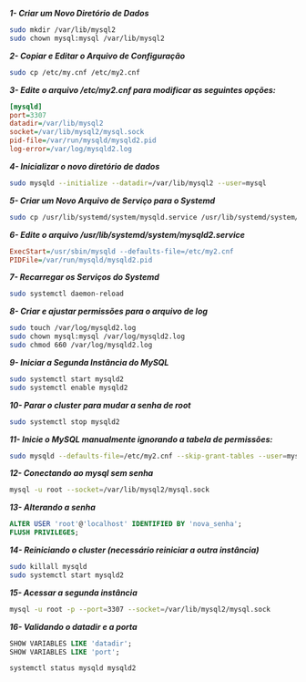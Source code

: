***1- Criar um Novo Diretório de Dados***
```bash
sudo mkdir /var/lib/mysql2
sudo chown mysql:mysql /var/lib/mysql2
```

***2- Copiar e Editar o Arquivo de Configuração***
```bash
sudo cp /etc/my.cnf /etc/my2.cnf
```

***3- Edite o arquivo /etc/my2.cnf para modificar as seguintes opções:***
```ini
[mysqld]
port=3307
datadir=/var/lib/mysql2
socket=/var/lib/mysql2/mysql.sock
pid-file=/var/run/mysqld/mysqld2.pid
log-error=/var/log/mysqld2.log
```

***4- Inicializar o novo diretório de dados***
```bash
sudo mysqld --initialize --datadir=/var/lib/mysql2 --user=mysql
```

***5- Criar um Novo Arquivo de Serviço para o Systemd***
```bash
sudo cp /usr/lib/systemd/system/mysqld.service /usr/lib/systemd/system/mysqld2.service
```

***6- Edite o arquivo /usr/lib/systemd/system/mysqld2.service***
```ini
ExecStart=/usr/sbin/mysqld --defaults-file=/etc/my2.cnf
PIDFile=/var/run/mysqld/mysqld2.pid
```

***7- Recarregar os Serviços do Systemd***
```bash
sudo systemctl daemon-reload
```

***8- Criar e ajustar permissões para o arquivo de log***
```bash
sudo touch /var/log/mysqld2.log
sudo chown mysql:mysql /var/log/mysqld2.log
sudo chmod 660 /var/log/mysqld2.log
```

***9- Iniciar a Segunda Instância do MySQL***
```bash
sudo systemctl start mysqld2
sudo systemctl enable mysqld2
```

***10- Parar o cluster para mudar a senha de root***
```bash
sudo systemctl stop mysqld2
```

***11- Inicie o MySQL manualmente ignorando a tabela de permissões:***
```bash
sudo mysqld --defaults-file=/etc/my2.cnf --skip-grant-tables --user=mysql &
```

***12- Conectando ao mysql sem senha***
```bash
mysql -u root --socket=/var/lib/mysql2/mysql.sock
```

***13- Alterando a senha***
```SQL
ALTER USER 'root'@'localhost' IDENTIFIED BY 'nova_senha';
FLUSH PRIVILEGES;
```

***14- Reiniciando o cluster (necessário reiniciar a outra instância)***
```bash
sudo killall mysqld
sudo systemctl start mysqld2
```

***15- Acessar a segunda instância***
```bash
mysql -u root -p --port=3307 --socket=/var/lib/mysql2/mysql.sock
```

***16- Validando o datadir e a porta***
```SQL
SHOW VARIABLES LIKE 'datadir';
SHOW VARIABLES LIKE 'port';
```
```bash
systemctl status mysqld mysqld2
```
